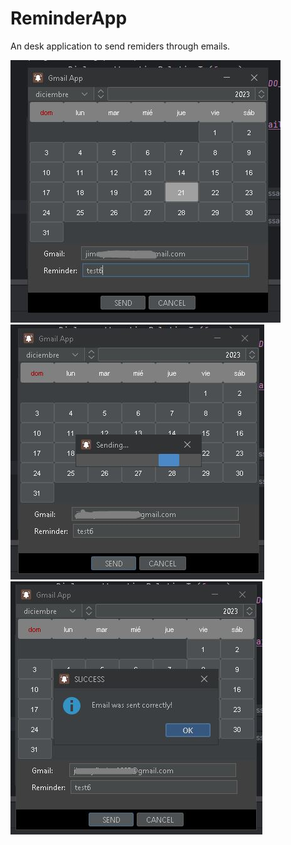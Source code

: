 # ReminderApp
An desk application to send remiders through emails.

<img src="src/main/resources/images/Captura.JPG" alt="Captura 1">
<img src="src/main/resources/images/Captura2.JPG" alt="Captura 2">
<img src="src/main/resources/images/Captura3.JPG" alt="Captura 3">
